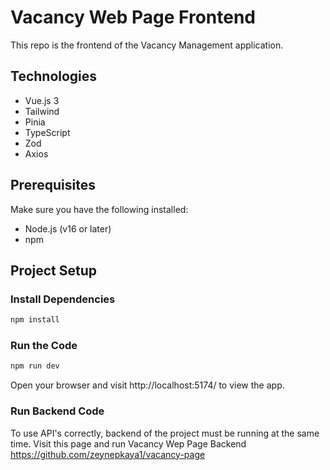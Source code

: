 # Vacancy Web Page Frontend

This repo is the frontend of the Vacancy Management application.

## Technologies

- Vue.js 3
- Tailwind
- Pinia
- TypeScript
- Zod
- Axios

## Prerequisites

Make sure you have the following installed:

- Node.js (v16 or later)
- npm

## Project Setup

### Install Dependencies

```sh
npm install
```

### Run the Code

```sh
npm run dev
```

Open your browser and visit http://localhost:5174/ to view the app.

### Run Backend Code

To use API's correctly, backend of the project must be running at the same time.
Visit this page and run Vacancy Wep Page Backend https://github.com/zeynepkaya1/vacancy-page
